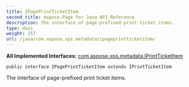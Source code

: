 ```yaml
---
title: IPagePrintTicketItem
second_title: Aspose.Page for Java API Reference
description: The interface of page-prefixed print ticket items.
type: docs
weight: 157
url: /java/com.aspose.xps.metadata/ipageprintticketitem/
---
```

**All Implemented Interfaces:**
[com.aspose.xps.metadata.IPrintTicketItem](../../com.aspose.xps.metadata/iprintticketitem)
```
public interface IPagePrintTicketItem extends IPrintTicketItem
```

The interface of page-prefixed print ticket items.
